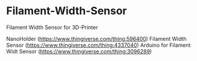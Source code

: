 # Filament-Width-Sensor
Filament Width Sensor for 3D-Printer

NanoHolder (https://www.thingiverse.com/thing:596400)
Filament Width Sensor (https://www.thingiverse.com/thing:4337040)
Arduino for Filament Widt Sensor (https://www.thingiverse.com/thing:3096289)
